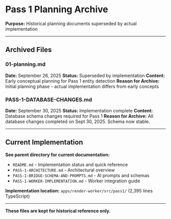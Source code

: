 # Pass 1 Planning Archive

**Purpose:** Historical planning documents superseded by actual implementation

---

## Archived Files

### 01-planning.md
**Date:** September 26, 2025
**Status:** Superseded by implementation
**Content:** Early conceptual planning for Pass 1 entity detection
**Reason for Archive:** Initial planning phase - actual implementation differs from early concepts

### PASS-1-DATABASE-CHANGES.md
**Date:** September 30, 2025
**Status:** Implementation complete
**Content:** Database schema changes required for Pass 1
**Reason for Archive:** All database changes completed on Sept 30, 2025. Schema now stable.

---

## Current Implementation

**See parent directory for current documentation:**
- `README.md` - Implementation status and quick reference
- `PASS-1-ARCHITECTURE.md` - Architectural overview
- `PASS-1-BRIDGE-SCHEMA-AND-PROMPTS.md` - AI prompts and schemas
- `PASS-1-WORKER-IMPLEMENTATION.md` - Worker integration guide

**Implementation location:**
`apps/render-worker/src/pass1/` (2,395 lines TypeScript)

---

**These files are kept for historical reference only.**
